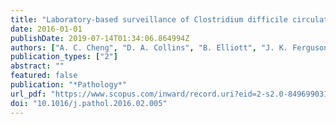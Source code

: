 ```yaml
---
title: "Laboratory-based surveillance of Clostridium difficile circulating in Australia, September - November 2010"
date: 2016-01-01
publishDate: 2019-07-14T01:34:06.864994Z
authors: ["A. C. Cheng", "D. A. Collins", "B. Elliott", "J. K. Ferguson", "D. L. Paterson", "S. Thean", "T. V. Riley"]
publication_types: ["2"]
abstract: ""
featured: false
publication: "*Pathology*"
url_pdf: "https://www.scopus.com/inward/record.uri?eid=2-s2.0-84969903137&doi=10.1016%2fj.pathol.2016.02.005&partnerID=40&md5=0b6d358258122f732e73460fd94b7311 http://www.sciencedirect.com/science/article/pii/S0031302516000659"
doi: "10.1016/j.pathol.2016.02.005"
---
```


